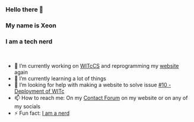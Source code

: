 ### Hello there 👋
### My name is Xeon 
### I am a tech nerd
<br>

- 🔭 I’m currently working on [WITcCS](https://github.com/JSSchumacher/WITcCS) and reprogramming my [website](https://www.yjoshuaschumacher.com) again
- 🌱 I’m currently learning a lot of things
- 🤔 I’m looking for help with making a website to solve issue [#10 - Deployment of WITc](https://github.com/JSSchumacher/WITcCS/issues/10#issue-1321722848)
- 📫 How to reach me: On my [Contact Forum](https://www.joshuaschumacher.com/contact) on my website or on any of my socials
- ⚡ Fun fact: [I am a nerd](https://www.joshuaschumacher.com/home/nerdembed)
